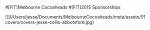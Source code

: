 #[FIT]Melbourne Cocoaheads
#[FIT]2015 Sponsorships

![](/Users/jesse/Documents/MelbourneCocoaheads/meta/assets/01 covers/covers-jesse-collis-abbotsford.jpg)


